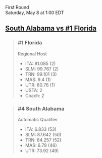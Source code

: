 First Round  
Saturday, May 8 at 1:00 EDT
## [South Alabama vs #1 Florida](https://www.ncaa.com/game/5833370) 

> ### #1 Florida  
> Regional Host  
> - ITA: 81.085 (2)  
> - SLM: 99.767 (2)  
> - TRN: 99.101 (3)  
> - MAS: 9.4 (1)  
> - UTR: 80.76 (1)  
> - USTA: 2  
> - Coach: 2  

> ### #4 South Alabama  
> Automatic Qualifier  
> - ITA: 6.833 (53)  
> - SLM: 87.642 (50)  
> - TRN: 84.257 (52)  
> - MAS: 6.79 (46)  
> - UTR: 73.92 (49)  